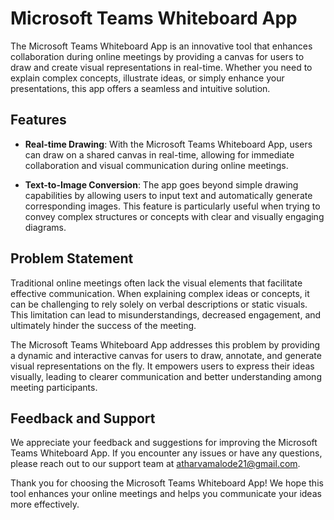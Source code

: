 # Microsoft Teams Whiteboard App

The Microsoft Teams Whiteboard App is an innovative tool that enhances collaboration during online meetings by providing a canvas for users to draw and create visual representations in real-time. Whether you need to explain complex concepts, illustrate ideas, or simply enhance your presentations, this app offers a seamless and intuitive solution.

## Features

- **Real-time Drawing**: With the Microsoft Teams Whiteboard App, users can draw on a shared canvas in real-time, allowing for immediate collaboration and visual communication during online meetings.

- **Text-to-Image Conversion**: The app goes beyond simple drawing capabilities by allowing users to input text and automatically generate corresponding images. This feature is particularly useful when trying to convey complex structures or concepts with clear and visually engaging diagrams.

## Problem Statement

Traditional online meetings often lack the visual elements that facilitate effective communication. When explaining complex ideas or concepts, it can be challenging to rely solely on verbal descriptions or static visuals. This limitation can lead to misunderstandings, decreased engagement, and ultimately hinder the success of the meeting.

The Microsoft Teams Whiteboard App addresses this problem by providing a dynamic and interactive canvas for users to draw, annotate, and generate visual representations on the fly. It empowers users to express their ideas visually, leading to clearer communication and better understanding among meeting participants.


## Feedback and Support

We appreciate your feedback and suggestions for improving the Microsoft Teams Whiteboard App. If you encounter any issues or have any questions, please reach out to our support team at [atharvamalode21@gmail.com](mailto:atharvamalode21@gmail.com).

Thank you for choosing the Microsoft Teams Whiteboard App! We hope this tool enhances your online meetings and helps you communicate your ideas more effectively.